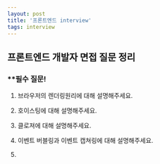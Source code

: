 ```yaml
---
layout: post
title: '프론트엔드 interview'
tags: interview
---
```


## 프론트엔드 개발자 면접 질문 정리

### \*\*필수 질문!

1. <a herf="https://jiwonpark1.github.io/2021-06-16/render" target="_blank">브라우저의 렌더링원리</a>에 대해 설명해주세요.
2. <a herf="https://jiwonpark1.github.io/2021-06-16/hoisting" target="_blank">호이스팅</a>에 대해 설명해주세요.
3. <a herf="https://jiwonpark1.github.io/2021-06-16/closer" target="_blank">클로져</a>에 대해 설명해주세요.

4. <a herf="https://jiwonpark1.github.io/2021-06-22/event-bubbling" target="_blank">이벤트 버블링</a>과 <a herf="https://jiwonpark1.github.io/2021-06-22/event-capturing" target="_blank">이벤트 캡쳐링</a>에 대해 설명해주세요.
5.
